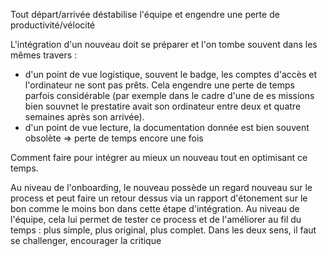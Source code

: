 Tout départ/arrivée déstabilise l'équipe et engendre une perte de productivité/vélocité

L'intégration d'un nouveau doit se préparer et l'on tombe souvent dans les mêmes travers :
- d'un point de vue logistique, souvent le badge, les comptes d'accès et l'ordinateur ne sont pas prêts. Cela engendre
une perte de temps parfois considérable (par exemple dans le cadre d'une de es missions bien souvnet le prestatire avait
son ordinateur entre deux et quatre semaines après son arrivée).
- d'un point de vue lecture, la documentation donnée est bien souvent obsolète =>  perte de temps encore une fois

Comment faire pour intégrer au mieux un nouveau tout en optimisant ce temps.

Au niveau de l'onboarding, le nouveau possède un regard nouveau sur le process et peut faire un retour dessus via un
rapport d'étonement sur le bon comme le moins bon dans cette étape d'intégration.
Au niveau de l'équipe, cela lui permet de tester ce process et de l'améliorer au fil du temps : plus simple, plus
original, plus complet.
Dans les deux sens, il faut se challenger, encourager la critique



